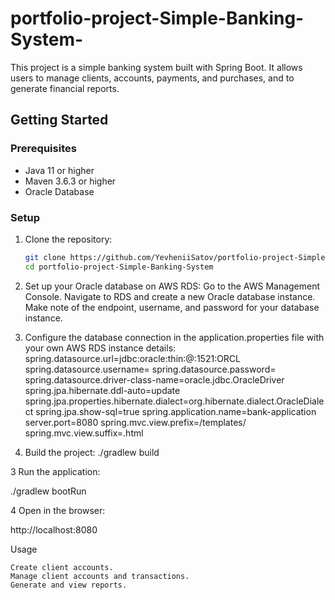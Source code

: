 # portfolio-project-Simple-Banking-System-


This project is a simple banking system built with Spring Boot. It allows users to manage clients, accounts, payments, and purchases, and to generate financial reports.

## Getting Started

### Prerequisites

- Java 11 or higher
- Maven 3.6.3 or higher
- Oracle Database

### Setup

1. Clone the repository:

   ```bash
   git clone https://github.com/YevheniiSatov/portfolio-project-Simple-Banking-System.git
   cd portfolio-project-Simple-Banking-System

2. Set up your Oracle database on AWS RDS:
  Go to the AWS Management Console.
  Navigate to RDS and create a new Oracle database instance.
  Make note of the endpoint, username, and password for your database instance.
3. Configure the database connection in the application.properties file with your own AWS RDS instance details:
  spring.datasource.url=jdbc:oracle:thin:@<your-aws-rds-endpoint>:1521:ORCL
  spring.datasource.username=<your-db-username>
  spring.datasource.password=<your-db-password>
  spring.datasource.driver-class-name=oracle.jdbc.OracleDriver
  spring.jpa.hibernate.ddl-auto=update
  spring.jpa.properties.hibernate.dialect=org.hibernate.dialect.OracleDialect
  spring.jpa.show-sql=true
  spring.application.name=bank-application
  server.port=8080
  spring.mvc.view.prefix=/templates/
  spring.mvc.view.suffix=.html
4.  Build the project:
   ./gradlew build

3 Run the application:

   ./gradlew bootRun

4 Open in the browser:

   http://localhost:8080

Usage

    Create client accounts.
    Manage client accounts and transactions.
    Generate and view reports.

